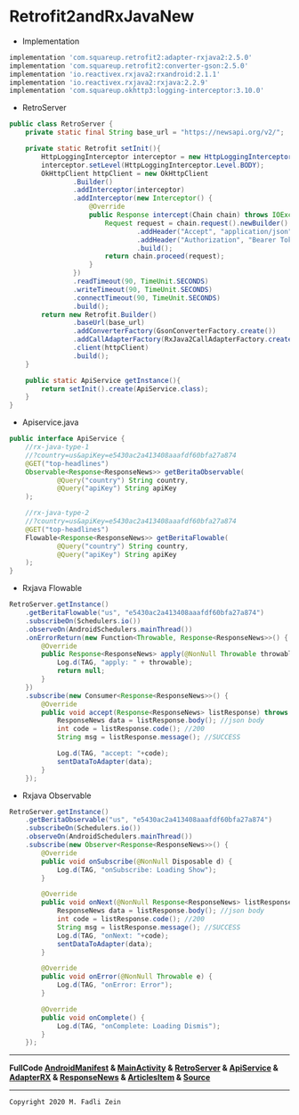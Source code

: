 # Retrofit2andRxJavaNew

- Implementation
```gradle
implementation 'com.squareup.retrofit2:adapter-rxjava2:2.5.0'
implementation 'com.squareup.retrofit2:converter-gson:2.5.0'
implementation 'io.reactivex.rxjava2:rxandroid:2.1.1'
implementation 'io.reactivex.rxjava2:rxjava:2.2.9'
implementation 'com.squareup.okhttp3:logging-interceptor:3.10.0'
```

- RetroServer
```java
public class RetroServer {
    private static final String base_url = "https://newsapi.org/v2/";

    private static Retrofit setInit(){
        HttpLoggingInterceptor interceptor = new HttpLoggingInterceptor();
        interceptor.setLevel(HttpLoggingInterceptor.Level.BODY);
        OkHttpClient httpClient = new OkHttpClient
                .Builder()
                .addInterceptor(interceptor)
                .addInterceptor(new Interceptor() {
                    @Override
                    public Response intercept(Chain chain) throws IOException {
                        Request request = chain.request().newBuilder()
                                .addHeader("Accept", "application/json")
                                .addHeader("Authorization", "Bearer Token")
                                .build();
                        return chain.proceed(request);
                    }
                })
                .readTimeout(90, TimeUnit.SECONDS)
                .writeTimeout(90, TimeUnit.SECONDS)
                .connectTimeout(90, TimeUnit.SECONDS)
                .build();
        return new Retrofit.Builder()
                .baseUrl(base_url)
                .addConverterFactory(GsonConverterFactory.create())
                .addCallAdapterFactory(RxJava2CallAdapterFactory.create())
                .client(httpClient)
                .build();
    }

    public static ApiService getInstance(){
        return setInit().create(ApiService.class);
    }
}
```

- Apiservice.java
```java
public interface ApiService {
    //rx-java-type-1
    //?country=us&apiKey=e5430ac2a413408aaafdf60bfa27a874
    @GET("top-headlines")
    Observable<Response<ResponseNews>> getBeritaObservable(
            @Query("country") String country,
            @Query("apiKey") String apiKey
    );

    //rx-java-type-2
    //?country=us&apiKey=e5430ac2a413408aaafdf60bfa27a874
    @GET("top-headlines")
    Flowable<Response<ResponseNews>> getBeritaFlowable(
            @Query("country") String country,
            @Query("apiKey") String apiKey
    );
}
```

- Rxjava Flowable
```java
RetroServer.getInstance()
    .getBeritaFlowable("us", "e5430ac2a413408aaafdf60bfa27a874")
    .subscribeOn(Schedulers.io())
    .observeOn(AndroidSchedulers.mainThread())
    .onErrorReturn(new Function<Throwable, Response<ResponseNews>>() {
        @Override
        public Response<ResponseNews> apply(@NonNull Throwable throwable) throws Exception {
            Log.d(TAG, "apply: " + throwable);
            return null;
        }
    })
    .subscribe(new Consumer<Response<ResponseNews>>() {
        @Override
        public void accept(Response<ResponseNews> listResponse) throws Exception {
            ResponseNews data = listResponse.body(); //json body
            int code = listResponse.code(); //200
            String msg = listResponse.message(); //SUCCESS

            Log.d(TAG, "accept: "+code);
            sentDataToAdapter(data);
        }
    });
```

- Rxjava Observable
```java
RetroServer.getInstance()
    .getBeritaObservable("us", "e5430ac2a413408aaafdf60bfa27a874")
    .subscribeOn(Schedulers.io())
    .observeOn(AndroidSchedulers.mainThread())
    .subscribe(new Observer<Response<ResponseNews>>() {
        @Override
        public void onSubscribe(@NonNull Disposable d) {
            Log.d(TAG, "onSubscribe: Loading Show");
        }

        @Override
        public void onNext(@NonNull Response<ResponseNews> listResponse) {
            ResponseNews data = listResponse.body(); //json body
            int code = listResponse.code(); //200
            String msg = listResponse.message(); //SUCCESS
            Log.d(TAG, "onNext: "+code);
            sentDataToAdapter(data);
        }

        @Override
        public void onError(@NonNull Throwable e) {
            Log.d(TAG, "onError: Error");
        }

        @Override
        public void onComplete() {
            Log.d(TAG, "onComplete: Loading Dismis");
        }
    });
```

---

**FullCode [AndroidManifest](https://github.com/gzeinnumer/Retrofit2andRxJavaNew/blob/master/app/src/main/AndroidManifest.xml) & [MainActivity](https://github.com/gzeinnumer/Retrofit2andRxJavaNew/blob/master/app/src/main/java/com/gzeinnumer/retrofit2andrxjavanew/MainActivity.java) & [RetroServer](https://github.com/gzeinnumer/Retrofit2andRxJavaNew/blob/master/app/src/main/java/com/gzeinnumer/retrofit2andrxjavanew/network/RetroServer.java) & [ApiService](https://github.com/gzeinnumer/Retrofit2andRxJavaNew/blob/master/app/src/main/java/com/gzeinnumer/retrofit2andrxjavanew/network/ApiService.java) & [AdapterRX](https://github.com/gzeinnumer/Retrofit2andRxJavaNew/blob/master/app/src/main/java/com/gzeinnumer/retrofit2andrxjavanew/adapter/AdapterRX.java) & [ResponseNews](https://github.com/gzeinnumer/Retrofit2andRxJavaNew/blob/master/app/src/main/java/com/gzeinnumer/retrofit2andrxjavanew/model/ResponseNews.java) & [ArticlesItem](https://github.com/gzeinnumer/Retrofit2andRxJavaNew/blob/master/app/src/main/java/com/gzeinnumer/retrofit2andrxjavanew/model/ArticlesItem.java) & [Source](https://github.com/gzeinnumer/Retrofit2andRxJavaNew/blob/master/app/src/main/java/com/gzeinnumer/retrofit2andrxjavanew/model/Source.java)**

---

```
Copyright 2020 M. Fadli Zein
```